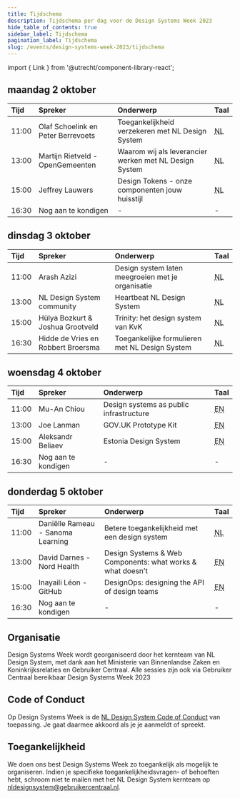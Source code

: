 ```yaml
---
title: Tijdschema
description: Tijdschema per dag voor de Design Systems Week 2023
hide_table_of_contents: true
sidebar_label: Tijdschema
pagination_label: Tijdschema
slug: /events/design-systems-week-2023/tijdschema
---
```


import { Link } from '@utrecht/component-library-react';

## maandag 2 oktober

| Tijd  | Spreker                            | Onderwerp                                                                                                                                                                  | Taal                               |
| :---- | :--------------------------------- | :------------------------------------------------------------------------------------------------------------------------------------------------------------------------- | ---------------------------------- |
| 11:00 | Olaf Schoelink en Peter Berrevoets | <Link href="https://www.gebruikercentraal.nl/agenda/toegankelijkheid-verzekeren-met-nl-design-system/">Toegankelijkheid verzekeren met NL Design System</Link>             | <abbr title="Nederlands">NL</abbr> |
| 13:00 | Martijn Rietveld - OpenGemeenten   | <Link href="https://www.gebruikercentraal.nl/agenda/waarom-wij-als-leverancier-werken-met-nl-design-system/">Waarom wij als leverancier werken met NL Design System</Link> | <abbr title="Nederlands">NL</abbr> |
| 15:00 | Jeffrey Lauwers                    | <Link href="https://www.gebruikercentraal.nl/agenda/onze-componenten-jouw-huisstijl-over-design-tokens/">Design Tokens - onze componenten jouw huisstijl</Link>            | <abbr title="Nederlands">NL</abbr> |
| 16:30 | Nog aan te kondigen                | -                                                                                                                                                                          | -                                  |

## dinsdag 3 oktober

| Tijd  | Spreker                            | Onderwerp                                                                                                                                                        | Taal                               |
| :---- | :--------------------------------- | :--------------------------------------------------------------------------------------------------------------------------------------------------------------- | ---------------------------------- |
| 11:00 | Arash Azizi                        | <Link href="https://www.gebruikercentraal.nl/agenda/design-system-laten-meegroeien-met-je-organisatie/">Design system laten meegroeien met je organisatie</Link> | <abbr title="Nederlands">NL</abbr> |
| 13:00 | NL Design System community         | <Link href="https://www.gebruikercentraal.nl/agenda/update-heartbeat-van-het-nl-design-system-3/">Heartbeat NL Design System</Link>                              | <abbr title="Nederlands">NL</abbr> |
| 15:00 | Hülya Bozkurt & Joshua Grootveld   | <Link href="https://www.gebruikercentraal.nl/agenda/trinity-het-design-system-van-de-kvk/">Trinity: het design system van KvK</Link>                             | <abbr title="Nederlands">NL</abbr> |
| 16:30 | Hidde de Vries en Robbert Broersma | <Link href="https://www.gebruikercentraal.nl/agenda/toegankelijke-formulieren-met-nl-design-system/">Toegankelijke formulieren met NL Design System</Link>       | <abbr title="Nederlands">NL</abbr> |

## woensdag 4 oktober

| Tijd  | Spreker             | Onderwerp                                                                                                                                   | Taal                            |
| :---- | :------------------ | :------------------------------------------------------------------------------------------------------------------------------------------ | ------------------------------- |
| 11:00 | Mu-An Chiou         | <Link href="https://www.gebruikercentraal.nl/agenda/design-systems-as-public-infrastructure">Design systems as public infrastructure</Link> | <abbr title="English">EN</abbr> |
| 13:00 | Joe Lanman          | <Link href="https://www.gebruikercentraal.nl/agenda/the-gov-uk-prototype-kit/">GOV.UK Prototype Kit</Link>                                  | <abbr title="English">EN</abbr> |
| 15:00 | Aleksandr Beliaev   | <Link href="https://www.gebruikercentraal.nl/agenda/estland-design-system/">Estonia Design System</Link>                                    | <abbr title="English">EN</abbr> |
| 16:30 | Nog aan te kondigen | -                                                                                                                                           | -                               |

## donderdag 5 oktober

| Tijd  | Spreker                           | Onderwerp                                                                                                                                                                    | Taal                               |
| :---- | :-------------------------------- | :--------------------------------------------------------------------------------------------------------------------------------------------------------------------------- | ---------------------------------- |
| 11:00 | Daniëlle Rameau - Sanoma Learning | <Link href="https://www.gebruikercentraal.nl/agenda/betere-toegankelijkheid-met-een-design-system/">Betere toegankelijkheid met een design system</Link>                     | <abbr title="Nederlands">NL</abbr> |
| 13:00 | David Darnes - Nord Health        | <Link href="https://www.gebruikercentraal.nl/agenda/design-systems-web-components-what-works-what-doesnt/">Design Systems & Web Components: what works & what doesn’t</Link> | <abbr title="English">EN</abbr>    |
| 15:00 | Inayaili Léon - GitHub            | <Link href="https://www.gebruikercentraal.nl/agenda/designops-designing-the-api-of-design-teams/">DesignOps: designing the API of design teams</Link>                        | <abbr title="English">EN</abbr>    |
| 16:30 | Nog aan te kondigen               | -                                                                                                                                                                            | -                                  |

## Organisatie

Design Systems Week wordt georganiseerd door het kernteam van NL Design System, met dank aan het Ministerie van Binnenlandse Zaken en Koninkrijksrelaties en <Link href="https://www.gebruikercentraal.nl">Gebruiker Centraal</Link>. Alle sessies zijn ook via Gebruiker Centraal bereikbaar <Link href="https://www.gebruikercentraal.nl/design-systems-week/">Design Systems Week 2023</Link>

## Code of Conduct

Op Design Systems Week is de [NL Design System Code of Conduct](https://github.com/nl-design-system/.github/blob/main/CODE_OF_CONDUCT.nl.md) van toepassing. Je gaat daarmee akkoord als je je aanmeldt of spreekt.

## Toegankelijkheid

We doen ons best Design Systems Week zo toegankelijk als mogelijk te organiseren. Indien je specifieke toegankelijkheidsvragen- of behoeften hebt, schroom niet te mailen met het NL Design System kernteam op [nldesignsystem@gebruikercentraal.nl](mailto:nldesignsystem@gebruikercentraal.nl).
